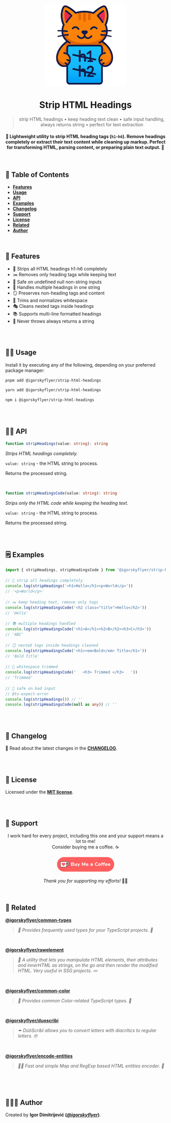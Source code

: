 <div align="center">
  <img src="https://raw.githubusercontent.com/igorskyflyer/npm-strip-html-headings/main/media/strip-html-headings.png" alt="Strip HTML Headings logo - sanitize HTML by stripping heading tags and preserving content" width="256" height="256">
  <h1>Strip HTML Headings</h1>
</div>

<blockquote align="center">
strip HTML headings • keep heading text clean • safe input handling, always returns string • perfect for text extraction
</blockquote>

<h4 align="center">
  🍛 Lightweight utility to strip HTML heading tags (<code>h1</code>-<code>h6</code>). Remove headings completely or extract their text content while cleaning up markup. Perfect for transforming HTML, parsing content, or preparing plain text output. 🍤
</h4>

<br>

## 📃 Table of Contents

- [**Features**](#-features)
- [**Usage**](#-usage)
- [**API**](#-api)
- [**Examples**](#️-examples)
- [**Changelog**](#-changelog)
- [**Support**](#-support)
- [**License**](#-license)
- [**Related**](#-related)
- [**Author**](#-author)

<br>

## 🤖 Features

- 🧹 Strips all HTML headings h1-h6 completely  
- ✂️ Removes only heading tags while keeping text  
- 🧪 Safe on undefined null non-string inputs  
- 📏 Handles multiple headings in one string  
- 🪞 Preserves non-heading tags and content  
- 🧼 Trims and normalizes whitespace  
- 🎭 Cleans nested tags inside headings  
- 📚 Supports multi-line formatted headings  
- 🚫 Never throws always returns a string  

<br>
<br>

## 🕵🏼 Usage

Install it by executing any of the following, depending on your preferred package manager:

```bash
pnpm add @igorskyflyer/strip-html-headings
```

```bash
yarn add @igorskyflyer/strip-html-headings
```

```bash
npm i @igorskyflyer/strip-html-headings
```

<br>
<br>

## 🤹🏼 API

```ts
function stripHeadings(value: string): string
```

_Strips HTML headings completely._

`value: string` - the HTML string to process.

Returns the processed string.

<br>

```ts
function stripHeadingsCode(value: string): string
```

_Strips only the HTML code while keeping the heading text._

`value: string` - the HTML string to process.

Returns the processed string.

<br>
<br>

## 🗒️ Examples

```ts
import { stripHeadings, stripHeadingsCode } from '@igorskyflyer/strip-html-headings'

// 🧹 strip all headings completely
console.log(stripHeadings('<h1>Hello</h1><p>World</p>'))
// '<p>World</p>'

// ✂️ keep heading text, remove only tags
console.log(stripHeadingsCode('<h2 class="title">Hello</h2>'))
// 'Hello'

// 📚 multiple headings handled
console.log(stripHeadingsCode('<h1>A</h1><h2>B</h2><h3>C</h3>'))
// 'ABC'

// 🪞 nested tags inside headings cleaned
console.log(stripHeadingsCode('<h1><em>Bold</em> Title</h1>'))
// 'Bold Title'

// 🧼 whitespace trimmed
console.log(stripHeadingsCode('   <h3> Trimmed </h3>   '))
// 'Trimmed'

// 🚫 safe on bad input
// @ts-expect-error
console.log(stripHeadings()) // ''
console.log(stripHeadingsCode(null as any)) // ''
```

<br>
<br>

## 📝 Changelog

📑 Read about the latest changes in the [**CHANGELOG**](https://github.com/igorskyflyer/npm-strip-html-headings/blob/main/CHANGELOG.md).

<br>
<br>

## 🪪 License

Licensed under the [**MIT license**](https://github.com/igorskyflyer/npm-strip-html-headings/blob/main/LICENSE).

<br>
<br>

## 💖 Support

<div align="center">
  I work hard for every project, including this one and your support means a lot to me!
  <br>
  Consider buying me a coffee. ☕
  <br>
  <br>
  <a href="https://ko-fi.com/igorskyflyer" target="_blank"><img src="https://raw.githubusercontent.com/igorskyflyer/igorskyflyer/main/assets/ko-fi.png" alt="Donate to igorskyflyer" width="180" height="46"></a>
  <br>
  <br>
  <em>Thank you for supporting my efforts!</em> 🙏😊
</div>

<br>
<br>

## 🧬 Related

[**@igorskyflyer/common-types**](https://www.npmjs.com/package/@igorskyflyer/common-types)

> _🔦 Provides frequently used types for your TypeScript projects. 🦄_

<br>

[**@igorskyflyer/rawelement**](https://www.npmjs.com/package/@igorskyflyer/rawelement)

> _🐯 A utility that lets you manipulate HTML elements, their attributes and innerHTML as strings, on the go and then render the modified HTML. Very useful in SSG projects. 💤_

<br>

[**@igorskyflyer/common-color**](https://www.npmjs.com/package/@igorskyflyer/common-color)

> _🎨 Provides common Color-related TypeScript types. 🌈_

<br>

[**@igorskyflyer/duoscribi**](https://www.npmjs.com/package/@igorskyflyer/duoscribi)

> _✒ DúöScríbî allows you to convert letters with diacritics to regular letters. 🤓_

<br>

[**@igorskyflyer/encode-entities**](https://www.npmjs.com/package/@igorskyflyer/encode-entities)

> _🏃‍♂️ Fast and simple Map and RegExp based HTML entities encoder. 🍁_

<br>
<br>
<br>

## 👨🏻‍💻 Author
Created by **Igor Dimitrijević ([*@igorskyflyer*](https://github.com/igorskyflyer/))**.
